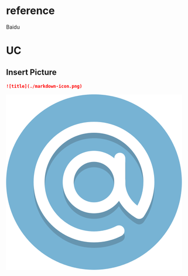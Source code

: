 # reference 

Baidu

# UC

## Insert Picture
```md
![title](./markdown-icon.png)
```
![title](./markdown-icon.png)
